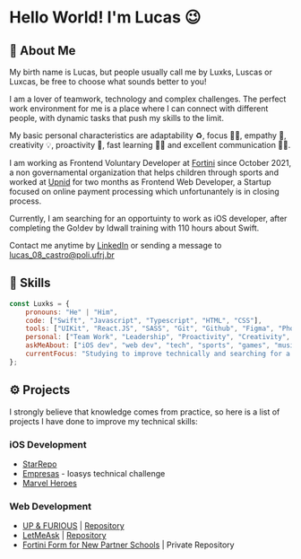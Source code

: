 # Hello World! I'm Lucas :wink:

## :wave: About Me

My birth name is Lucas, but people usually call me by Luxks, Luscas or Luxcas, be free to choose what sounds better to you!

I am a lover of teamwork, technology and complex challenges. The perfect work environment for me is a place where I can connect with different people, with dynamic tasks that push my skills to the limit.

My basic personal characteristics are adaptability ♻️, focus 👨‍💻, empathy 🤗, creativity 💡, proactivity 🚀, fast learning 🏃‍♂️ and excellent communication 🙋‍♂️.

I am working as Frontend Voluntary Developer at [Fortini](https://fortini.org.br/) since October 2021, a non governamental organization that helps children through sports and worked at [Upnid](https://upnid.com/) for two months as Frontend Web Developer, a Startup 
focused on online payment processing which unfortunantely is in closing process.

Currently, I am searching for an opportuinty to work as iOS developer, after completing the Go!dev by Idwall training with 110 hours about Swift.

Contact me anytime by [LinkedIn](https://www.linkedin.com/in/lucascastrorj/) or sending a message to lucas_08_castro@poli.ufrj.br

## 🚀 Skills

```javascript
const Luxks = {
    pronouns: "He" | "Him",
    code: ["Swift", "Javascript", "Typescript", "HTML", "CSS"],
    tools: ["UIKit", "React.JS", "SASS", "Git", "Github", "Figma", "Photoshop", "Notion"],
    personal: ["Team Work", "Leadership", "Proactivity", "Creativity", "Knowledge Transmission"],
    askMeAbout: ["iOS dev", "web dev", "tech", "sports", "games", "music"],
    currentFocus: "Studying to improve technically and searching for a job that offers daily challenges",
};
```

## ⚙️ Projects

I strongly believe that knowledge comes from practice, so here is a list of projects I have done to improve my technical skills:

### iOS Development
- [StarRepo](https://github.com/Pablo1Gustavo/StarRepo)
- [Empresas](https://bitbucket.org/luxksc/empresas-ios/src/master/) - Ioasys technical challenge
- [Marvel Heroes](https://github.com/LuxksC/marvel-challenge)

### Web Development
- [UP & FURIOUS](https://up-and-furious.web.app/) | [Repository](https://github.com/LuxksC/UpRace)
- [LetMeAsk](nlw06-letmeask-22071998.web.app/) | [Repository](https://github.com/LuxksC/React_NLW06)
- [Fortini Form for New Partner Schools](https://deploy-preview-3--escolafortini.netlify.app/) | Private Repository
